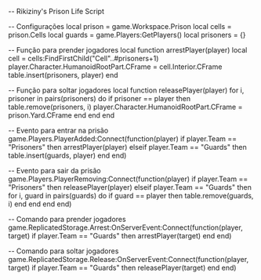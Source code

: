 -- Rikiziny's Prison Life Script

-- Configurações
local prison = game.Workspace.Prison
local cells = prison.Cells
local guards = game.Players:GetPlayers()
local prisoners = {}

-- Função para prender jogadores
local function arrestPlayer(player)
local cell = cells:FindFirstChild("Cell"..#prisoners+1)
player.Character.HumanoidRootPart.CFrame = cell.Interior.CFrame
table.insert(prisoners, player)
end

-- Função para soltar jogadores
local function releasePlayer(player)
for i, prisoner in pairs(prisoners) do
if prisoner == player then
table.remove(prisoners, i)
player.Character.HumanoidRootPart.CFrame = prison.Yard.CFrame
end
end
end

-- Evento para entrar na prisão
game.Players.PlayerAdded:Connect(function(player)
if player.Team == "Prisoners" then
arrestPlayer(player)
elseif player.Team == "Guards" then
table.insert(guards, player)
end
end)

-- Evento para sair da prisão
game.Players.PlayerRemoving:Connect(function(player)
if player.Team == "Prisoners" then
releasePlayer(player)
elseif player.Team == "Guards" then
for i, guard in pairs(guards) do
if guard == player then
table.remove(guards, i)
end
end
end
end)

-- Comando para prender jogadores
game.ReplicatedStorage.Arrest:OnServerEvent:Connect(function(player, target)
if player.Team == "Guards" then
arrestPlayer(target)
end
end)

-- Comando para soltar jogadores
game.ReplicatedStorage.Release:OnServerEvent:Connect(function(player, target)
if player.Team == "Guards" then
releasePlayer(target)
end
end)
